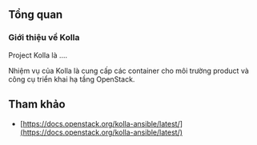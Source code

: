 ﻿## Tổng quan

### Giới thiệu về Kolla

Project Kolla là ....

Nhiệm vụ của Kolla là cung cấp các container cho môi trường product và công cụ triển khai hạ tầng OpenStack.

## Tham khảo

- [https://docs.openstack.org/kolla-ansible/latest/](https://docs.openstack.org/kolla-ansible/latest/)